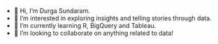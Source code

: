 - 👋 Hi, I’m Durga Sundaram. 
- 👀 I’m interested in exploring insights and telling stories through data.
- 🌱 I’m currently learning R, BigQuery and Tableau.
- 💞️ I’m looking to collaborate on anything related to data!

<!---
dsundaram1/dsundaram1 is a ✨ special ✨ repository because its `README.md` (this file) appears on your GitHub profile.
You can click the Preview link to take a look at your changes.
--->
